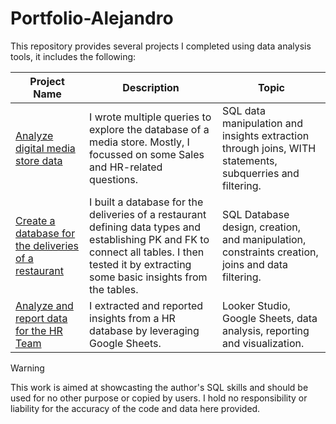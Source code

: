 # Portfolio-Alejandro

This repository provides several projects I completed using data analysis tools, it includes the following:

 Project Name  | Description   |  Topic
------------- | ------------- | ------------------
[Analyze digital media store data](https://github.com/alexalra/Portfolio-Alejandro/blob/main/1.%20Analyze%20data%20for%20a%20digital%20media%20store.md) | I wrote multiple queries to explore the database of a media store. Mostly, I focussed on some Sales and HR-related questions. | SQL data manipulation and insights extraction through joins, WITH statements, subquerries and filtering. 
[Create a database for the deliveries of a restaurant](https://github.com/alexalra/Portfolio-Alejandro/blob/main/2.%20Create%20a%20database%20for%20the%20deliveries%20of%20a%20restaurant.md) | I built a database for the deliveries of a restaurant defining data types and establishing PK and FK to connect all tables. I then tested it by extracting some basic insights from the tables. | SQL Database design, creation, and manipulation, constraints creation, joins and data filtering. 
[Analyze and report data for the HR Team](https://github.com/alexalra/Portfolio-Alejandro/blob/main/3.%20Analyze%20and%20report%20data%20for%20the%20HR%20Team.md)| I extracted and reported insights from a HR database by leveraging Google Sheets. | Looker Studio, Google Sheets, data analysis, reporting and visualization.





> [!WARNING]
> This work is aimed at showcasting the author's SQL skills and should be used for no other purpose or copied by users. I hold no responsibility or liability for the accuracy of the code and data here provided. 
